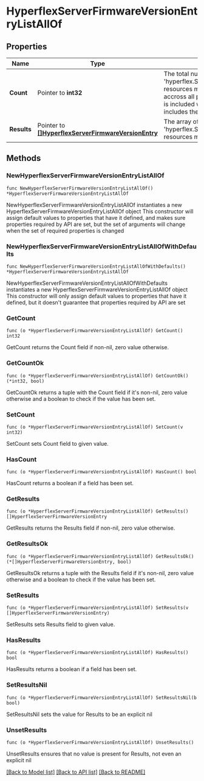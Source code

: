 # HyperflexServerFirmwareVersionEntryListAllOf

## Properties

Name | Type | Description | Notes
------------ | ------------- | ------------- | -------------
**Count** | Pointer to **int32** | The total number of &#39;hyperflex.ServerFirmwareVersionEntry&#39; resources matching the request, accross all pages. The &#39;Count&#39; attribute is included when the HTTP GET request includes the &#39;$inlinecount&#39; parameter. | [optional] 
**Results** | Pointer to [**[]HyperflexServerFirmwareVersionEntry**](hyperflex.ServerFirmwareVersionEntry.md) | The array of &#39;hyperflex.ServerFirmwareVersionEntry&#39; resources matching the request. | [optional] 

## Methods

### NewHyperflexServerFirmwareVersionEntryListAllOf

`func NewHyperflexServerFirmwareVersionEntryListAllOf() *HyperflexServerFirmwareVersionEntryListAllOf`

NewHyperflexServerFirmwareVersionEntryListAllOf instantiates a new HyperflexServerFirmwareVersionEntryListAllOf object
This constructor will assign default values to properties that have it defined,
and makes sure properties required by API are set, but the set of arguments
will change when the set of required properties is changed

### NewHyperflexServerFirmwareVersionEntryListAllOfWithDefaults

`func NewHyperflexServerFirmwareVersionEntryListAllOfWithDefaults() *HyperflexServerFirmwareVersionEntryListAllOf`

NewHyperflexServerFirmwareVersionEntryListAllOfWithDefaults instantiates a new HyperflexServerFirmwareVersionEntryListAllOf object
This constructor will only assign default values to properties that have it defined,
but it doesn't guarantee that properties required by API are set

### GetCount

`func (o *HyperflexServerFirmwareVersionEntryListAllOf) GetCount() int32`

GetCount returns the Count field if non-nil, zero value otherwise.

### GetCountOk

`func (o *HyperflexServerFirmwareVersionEntryListAllOf) GetCountOk() (*int32, bool)`

GetCountOk returns a tuple with the Count field if it's non-nil, zero value otherwise
and a boolean to check if the value has been set.

### SetCount

`func (o *HyperflexServerFirmwareVersionEntryListAllOf) SetCount(v int32)`

SetCount sets Count field to given value.

### HasCount

`func (o *HyperflexServerFirmwareVersionEntryListAllOf) HasCount() bool`

HasCount returns a boolean if a field has been set.

### GetResults

`func (o *HyperflexServerFirmwareVersionEntryListAllOf) GetResults() []HyperflexServerFirmwareVersionEntry`

GetResults returns the Results field if non-nil, zero value otherwise.

### GetResultsOk

`func (o *HyperflexServerFirmwareVersionEntryListAllOf) GetResultsOk() (*[]HyperflexServerFirmwareVersionEntry, bool)`

GetResultsOk returns a tuple with the Results field if it's non-nil, zero value otherwise
and a boolean to check if the value has been set.

### SetResults

`func (o *HyperflexServerFirmwareVersionEntryListAllOf) SetResults(v []HyperflexServerFirmwareVersionEntry)`

SetResults sets Results field to given value.

### HasResults

`func (o *HyperflexServerFirmwareVersionEntryListAllOf) HasResults() bool`

HasResults returns a boolean if a field has been set.

### SetResultsNil

`func (o *HyperflexServerFirmwareVersionEntryListAllOf) SetResultsNil(b bool)`

 SetResultsNil sets the value for Results to be an explicit nil

### UnsetResults
`func (o *HyperflexServerFirmwareVersionEntryListAllOf) UnsetResults()`

UnsetResults ensures that no value is present for Results, not even an explicit nil

[[Back to Model list]](../README.md#documentation-for-models) [[Back to API list]](../README.md#documentation-for-api-endpoints) [[Back to README]](../README.md)


